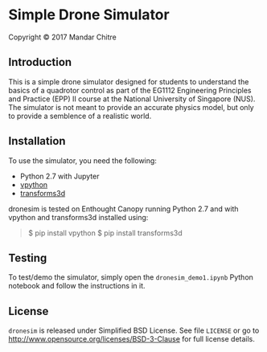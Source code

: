 # Simple Drone Simulator

Copyright © 2017 Mandar Chitre

## Introduction

This is a simple drone simulator designed for students to understand the basics of a quadrotor control as part of the EG1112 Engineering Principles and Practice (EPP) II course at the National University of Singapore (NUS). The simulator is not meant to provide an accurate physics model, but only to provide a semblence of a realistic world.

## Installation

To use the simulator, you need the following:

* Python 2.7 with Jupyter
* [vpython](https://pypi.python.org/pypi/vpython/1.0.9)
* [transforms3d](https://pypi.python.org/pypi/transforms3d)

dronesim is tested on Enthought Canopy running Python 2.7 and with vpython and transforms3d installed using:

> $ pip install vpython
> $ pip install transforms3d

## Testing

To test/demo the simulator, simply open the ``dronesim_demo1.ipynb`` Python notebook and follow the instructions in it.

## License

``dronesim`` is released under Simplified BSD License. See file ``LICENSE`` or go to http://www.opensource.org/licenses/BSD-3-Clause for full license details.
